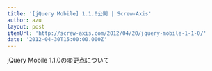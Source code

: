 ```yaml
---
title: '[jQuery Mobile] 1.1.0公開 | Screw-Axis'
author: azu
layout: post
itemUrl: 'http://screw-axis.com/2012/04/20/jquery-mobile-1-1-0/'
date: '2012-04-30T15:00:00.000Z'
---
```

jQuery Mobile 1.1.0の変更点について
